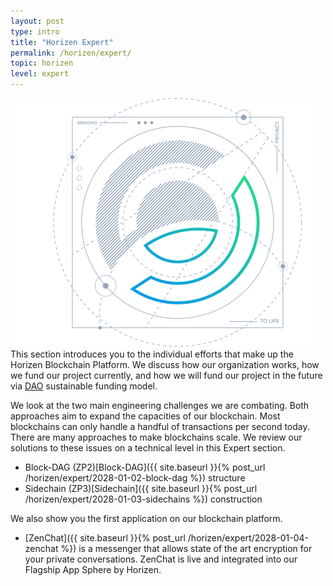 ```yaml
---
layout: post
type: intro
title: "Horizen Expert"
permalink: /horizen/expert/
topic: horizen
level: expert
---
```


<div class="row mb-3">
    <div class="col-md-3">
        <img src="/assets/img/icons/topics/horizen-blueprint.svg" alt="Horizen blueprint"/>
    </div>
    <div class="col-md-9 lead">
        This section introduces you to the individual efforts that make up the Horizen Blockchain Platform. We discuss how our organization works, how we fund our project currently, and how we will fund our project in the future via <a href="{{ site.baseurl }}{% post_url /horizen/expert/2028-01-01-dao-decentralized-autonomous-organization %}">DAO</a> sustainable funding model.
    </div>
</div>

We look at the two main engineering challenges we are combating. Both approaches aim to expand the capacities of our blockchain. Most blockchains can only handle a handful of transactions per second today. There are many approaches to make blockchains scale. We review our solutions to these issues on a technical level in this Expert section.

 - Block-DAG (ZP2)[Block-DAG]({{ site.baseurl }}{% post_url /horizen/expert/2028-01-02-block-dag %}) structure
 - Sidechain (ZP3)[Sidechain]({{ site.baseurl }}{% post_url /horizen/expert/2028-01-03-sidechains %}) construction

We also show you the first application on our blockchain platform. 

 - [ZenChat]({{ site.baseurl }}{% post_url /horizen/expert/2028-01-04-zenchat %}) is a messenger that allows state of the art encryption for your private conversations. ZenChat is live and integrated into our Flagship App Sphere by Horizen.
